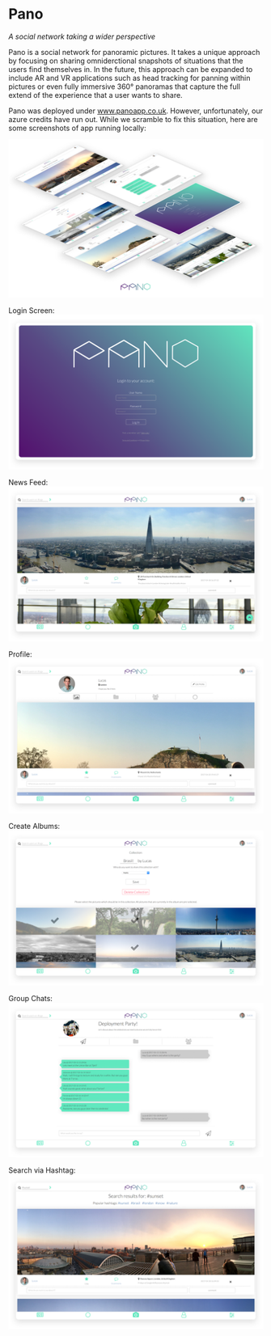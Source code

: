 # Pano
*A social network taking a wider perspective*

Pano is a social network for panoramic pictures. It takes a unique approach by focusing on sharing omniderctional snapshots of situations that the users find themselves in. In the future, this approach can be expanded to include AR and VR applications such as head tracking for panning within pictures or even fully immersive 360° panoramas that capture the full extend of the experience that a user wants to share.

Pano was deployed under www.panoapp.co.uk. However, unfortunately, our azure credits have run out. While we scramble to fix this situation, here are some screenshots of app running locally:

![Overview](/screenshots/overview.png?raw=true "Overview")

Login Screen:
![Login Screen](/screenshots/login.png?raw=true "Login Screen")

News Feed:
![News Feed](/screenshots/newsfeed.png?raw=true "News Feed")

Profile:
![Profile](/screenshots/profile.png?raw=true "Profile")

Create Albums:
![Albums](/screenshots/photocollections.png?raw=true "Albums")

Group Chats:
![Profile](/screenshots/groupchats.png?raw=true "Group Chats")

Search via Hashtag:
![Search](/screenshots/search.png?raw=true "Search")

